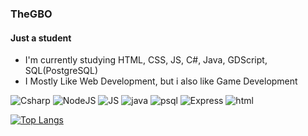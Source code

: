 ### TheGBO
#### Just a student

- I'm currently studying HTML, CSS, JS, C#, Java, GDScript, SQL(PostgreSQL)
- I Mostly Like Web Development, but i also like Game Development

![Csharp](https://img.shields.io/badge/C%23-239120?style=for-the-badge&logo=c-sharp&logoColor=white) ![NodeJS](https://img.shields.io/badge/Node.js-43853D?style=for-the-badge&logo=node.js&logoColor=white) ![JS](https://img.shields.io/badge/JavaScript-F7DF1E?style=for-the-badge&logo=javascript&logoColor=black) ![java](https://img.shields.io/badge/Java-ED8B00?style=for-the-badge&logo=java&logoColor=white) ![psql](https://img.shields.io/badge/PostgreSQL-316192?style=for-the-badge&logo=postgresql&logoColor=white) ![Express](https://img.shields.io/badge/Express.js-404D59?style=for-the-badge) ![html](https://img.shields.io/badge/HTML5-E34F26?style=for-the-badge&logo=html5&logoColor=white) 

[![Top Langs](https://github-readme-stats.vercel.app/api/top-langs/?username=TheGBO&exclude_repo=github-readme-stats,anuraghazra.github.io)](https://github.com/anuraghazra/github-readme-stats)

